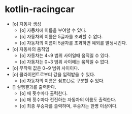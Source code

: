 # kotlin-racingcar

- [o] 자동차 생성
  - [o] 자동차에 이름을 부여할 수 있다.
  - [o] 자동차의 이름은 5글자를 초과할 수 없다.
  - [o] 자동차의 이름이 5글자를 초과하면 예외를 발생시킨다.
- [o] 자동차의 움직임
  - [o] 자동차는 4~9 범위 사이일때 움직일 수 있다.
  - [o] 자동차는 0~3 범위 사이에는 움직일 수 없다.
- [o] 무작위 값은 0~9 범위 사이이다.  
- [o] 클라이언트로부터 값을 입력받을 수 있다. 
  - [o] 자동차의 이름은 쉼표(,)로 구분할 수 있다.
- [] 실행결과를 출력한다.  
  - [o] 매 횟수마다 출력한다.
  - [o] 매 횟수마다 전진하는 자동차의 이름도 출력한다.
  - [o] 최종 우승자를 출력하며, 우승자는 한명 이상이다.